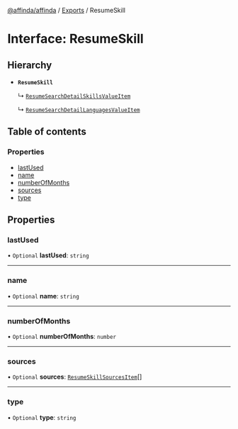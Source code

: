 [@affinda/affinda](../README.md) / [Exports](../modules.md) / ResumeSkill

# Interface: ResumeSkill

## Hierarchy

- **`ResumeSkill`**

  ↳ [`ResumeSearchDetailSkillsValueItem`](ResumeSearchDetailSkillsValueItem.md)

  ↳ [`ResumeSearchDetailLanguagesValueItem`](ResumeSearchDetailLanguagesValueItem.md)

## Table of contents

### Properties

- [lastUsed](ResumeSkill.md#lastused)
- [name](ResumeSkill.md#name)
- [numberOfMonths](ResumeSkill.md#numberofmonths)
- [sources](ResumeSkill.md#sources)
- [type](ResumeSkill.md#type)

## Properties

### lastUsed

• `Optional` **lastUsed**: `string`

___

### name

• `Optional` **name**: `string`

___

### numberOfMonths

• `Optional` **numberOfMonths**: `number`

___

### sources

• `Optional` **sources**: [`ResumeSkillSourcesItem`](ResumeSkillSourcesItem.md)[]

___

### type

• `Optional` **type**: `string`
